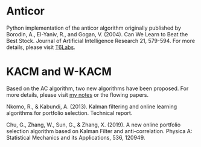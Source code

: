 # Anticor

Python implementation of the anticor algorithm originally published by Borodin, A., El-Yaniv, R., and Gogan, V. (2004). Can We Learn to Beat the Best Stock. Journal of Artificial Intelligence Research 21, 579-594.  For more details, please visit [T6Labs](https://www.t6labs.com).

# KACM and W-KACM

Based on the AC algorithm, two new algorithms have been proposed. For more details, please visit [my notes](https://github.com/CatQuantum/Anticor-to-WKACM/blob/master/From%20AC%20to%20WKACM.md) or the flowing papers.

Nkomo, R., & Kabundi, A. (2013). Kalman filtering and online learning algorithms for portfolio selection. Technical report.

Chu, G., Zhang, W., Sun, G., & Zhang, X. (2019). A new online portfolio selection algorithm based on Kalman Filter and anti-correlation. Physica A: Statistical Mechanics and its Applications, 536, 120949.
